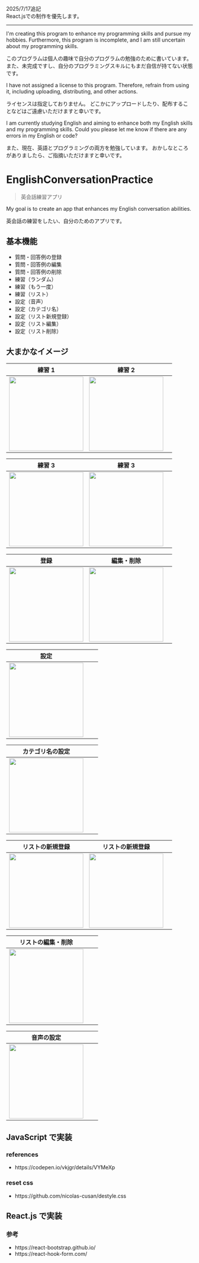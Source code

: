 <p>2025/7/17追記<br>
React.jsでの制作を優先します。</p>
<hr>

<p>I'm creating this program to enhance my programming skills and pursue my hobbies.
Furthermore, this program is incomplete, and I am still uncertain about my programming skills.</p>
<p>このプログラムは個人の趣味で自分のプログラムの勉強のために書いています。
また、未完成ですし、自分のプログラミングスキルにもまだ自信が持てない状態です。</p>

<p>I have not assigned a license to this program.
Therefore, refrain from using it, including uploading, distributing, and other actions.</p>
<p>ライセンスは指定しておりません。
どこかにアップロードしたり、配布することなどはご遠慮いただけますと幸いです。</p>

<p>I am currently studying English and aiming to enhance both my English skills and my programming skills.
Could you please let me know if there are any errors in my English or code?</p>
<p>また、現在、英語とプログラミングの両方を勉強しています。
おかしなところがありましたら、ご指摘いただけますと幸いです。</p>

# EnglishConversationPractice

> 英会話練習アプリ

<p>My goal is to create an app that enhances my English conversation abilities.</p>
<p>英会話の練習をしたい、自分のためのアプリです。</p>

## 基本機能

<ul>
<li>質問・回答例の登録</li>
<li>質問・回答例の編集</li>
<li>質問・回答例の削除</li>
<li>練習（ランダム）</li>
<li>練習（もう一度）</li>
<li>練習（リスト）</li>
<li>設定（音声）</li>
<li>設定（カテゴリ名）</li>
<li>設定（リスト新規登録）</li>
<li>設定（リスト編集）</li>
<li>設定（リスト削除）</li>
</ul>

## 大まかなイメージ

| 練習 1                                                                                                  | 練習 2                                                                                                  |     |
| ------------------------------------------------------------------------------------------------------- | ------------------------------------------------------------------------------------------------------- | --- |
| <img src="https://github.com/user-attachments/assets/b8c3cf89-15ce-41e1-aa44-d64bee789225" width="200"> | <img src="https://github.com/user-attachments/assets/a7be2dee-ca05-4929-abb8-c02f2f7d5db4" width="200"> |     |

| 練習 3                                                                                                  | 練習 3                                                                                                  |     |
| ------------------------------------------------------------------------------------------------------- | ------------------------------------------------------------------------------------------------------- | --- |
| <img src="https://github.com/user-attachments/assets/684d2e06-fea0-4728-916e-4801089c9209" width="200"> | <img src="https://github.com/user-attachments/assets/ac574ec4-6c70-440a-ac5b-fdcb19596f50" width="200"> |     |

| 登録                                                                                                    | 編集・削除                                                                                              |     |
| ------------------------------------------------------------------------------------------------------- | ------------------------------------------------------------------------------------------------------- | --- |
| <img src="https://github.com/user-attachments/assets/0b7c61d2-0fe3-4442-af06-0c99c1c261c1" width="200"> | <img src="https://github.com/user-attachments/assets/7de56c16-4171-42e4-b0fc-1e4f11c2fabd" width="200"> |     |

| 設定                                                                                                    |     |     |
| ------------------------------------------------------------------------------------------------------- | --- | --- |
| <img src="https://github.com/user-attachments/assets/59fc7632-e8cd-4004-b2d8-886506638b24" width="200"> |     |     |

| カテゴリ名の設定                                                                                        |     |     |
| ------------------------------------------------------------------------------------------------------- | --- | --- |
| <img src="https://github.com/user-attachments/assets/1bc44755-60a2-4a08-8563-48a340881dfb" width="200"> |     |     |

| リストの新規登録                                                                                        | リストの新規登録                                                                                        |     |
| ------------------------------------------------------------------------------------------------------- | ------------------------------------------------------------------------------------------------------- | --- |
| <img src="https://github.com/user-attachments/assets/98efce34-b515-404e-a152-87bde5aa5b26" width="200"> | <img src="https://github.com/user-attachments/assets/9820163c-82c4-4fcc-a9e2-80449c930ad7" width="200"> |     |

| リストの編集・削除                                                                                      |     |     |
| ------------------------------------------------------------------------------------------------------- | --- | --- |
| <img src="https://github.com/user-attachments/assets/5bf4346c-1f5f-4d06-984c-75855fb3b682" width="200"> |     |     |

| 音声の設定                                                                                              |     |     |
| ------------------------------------------------------------------------------------------------------- | --- | --- |
| <img src="https://github.com/user-attachments/assets/535e32a7-3da4-4def-9085-4e7cfa8b71f0" width="200"> |     |     |

## JavaScript で実装

### references

<ul>
  <li>https://codepen.io/vkjgr/details/VYMeXp</li>
</ul>

### reset css

<ul>
  <li>https://github.com/nicolas-cusan/destyle.css</li>
</ul>

## React.js で実装

### 参考

<ul>
<li>https://react-bootstrap.github.io/</li>
<li>https://react-hook-form.com/</li>
</ul>
